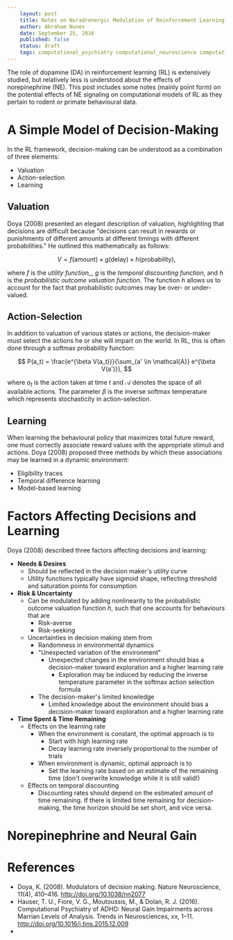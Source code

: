 ```yaml
---
    layout: post
    title: Notes on Noradrenergic Modulation of Reinforcement Learning
    author: Abraham Nunes
    date: September 25, 2016
    published: false
    status: draft
    tags: computational_psychiatry computational_neuroscience computational_neuromodulation
---
```


<script type="text/x-mathjax-config">
MathJax.Hub.Config({
  tex2jax: {inlineMath: [['$','$'], ['\\(','\\)']]}
});
</script>
<script type="text/javascript"
  src="https://cdn.mathjax.org/mathjax/latest/MathJax.js?config=TeX-AMS-MML_HTMLorMML">
</script>

The role of dopamine (DA) in reinforcement learning (RL) is extensively studied, but relatively less is understood about the effects of norepinephrine (NE). This post includes some notes (mainly point form) on the potential effects of NE signaling on computational models of RL as they pertain to rodent or primate behavioural data.

# A Simple Model of Decision-Making

In the RL framework, decision-making can be understood as a combination of three elements:

- Valuation
- Action-selection
- Learning

## Valuation

Doya (2008) presented an elegant description of valuation, highlighting that decisions are difficult because "decisions can result in rewards or punishments of different amounts at different timings with different probabilities." He outlined this mathematically as follows:

$$
V = f(\text{amount}) \times g(\text{delay}) \times h(\text{probability}),
$$

where $f$ is the _utility function__, $g$ is the _temporal discounting function_, and $h$ is the _probabilistic outcome valuation function_. The function $h$ allows us to account for the fact that probabilistic outcomes may be over- or under-valued.

## Action-Selection

In addition to valuation of various states or actions, the decision-maker must select the actions he or she will impart on the world. In RL, this is often done through a softmax probability function:

$$
P(a_t) = \frac{e^{\beta V(a_t)}}{\sum_{a' \in \mathcal{A}} e^{\beta V(a')}},
$$

where $a_t$ is the action taken at time $t$ and $\mathcal{A}$ denotes the space of all available actions. The parameter $\beta$ is the inverse softmax temperature which represents stochasticity in action-selection.

## Learning

When learning the behavioural policy that maximizes total future reward, one must correctly associate reward values with the appropriate stimuli and actions. Doya (2008) proposed three methods by which these associations may be learned in a dynamic environment:

- Eligibility traces
- Temporal difference learning
- Model-based learning

# Factors Affecting Decisions and Learning

Doya (2008) described three factors affecting decisions and learning:

- __Needs & Desires__
    - Should be reflected in the decision maker's utility curve
    - Utility functions typically have sigmoid shape, reflecting threshold and saturation points for consumption
- __Risk & Uncertainty__
    - Can be modulated by adding nonlinearity to the probabilistic outcome valuation function $h$, such that one accounts for behaviours that are
        - Risk-averse
        - Risk-seeking
    - Uncertainties in decision making stem from
        - Randomness in environmental dynamics
        - "Unexpected variation of the environment"
            - Unexpected changes in the environment should bias a decision-maker toward exploration and a higher learning rate
                - Exploration may be induced by reducing the inverse temperature parameter in the softmax action selection formula
        - The decision-maker's limited knowledge
            - Limited knowledge about the environment should bias a decision-maker toward exploration and a higher learning rate
- __Time Spent & Time Remaining__
    - Effects on the learning rate
        - When the environment is constant, the optimal approach is to
            - Start with high learning rate
            - Decay learning rate inversely proportional to the number of trials
        - When environment is dynamic, optimal approach is to
            - Set the learning rate based on an estimate of the remaining time (don't overwrite knowledge while it is still valid!)
    - Effects on temporal discounting
        - Discounting rates should depend on the estimated amount of time remaining. If there is limited time remaining for decision-making, the time horizon should be set short, and vice versa.

# Norepinephrine and Neural Gain



# References

- Doya, K. (2008). Modulators of decision making. Nature Neuroscience, 11(4), 410–416. http://doi.org/10.1038/nn2077
- Hauser, T. U., Fiore, V. G., Moutoussis, M., & Dolan, R. J. (2016). Computational Psychiatry of ADHD: Neural Gain Impairments across Marrian Levels of Analysis. Trends in Neurosciences, xx, 1–11. http://doi.org/10.1016/j.tins.2015.12.009
-
